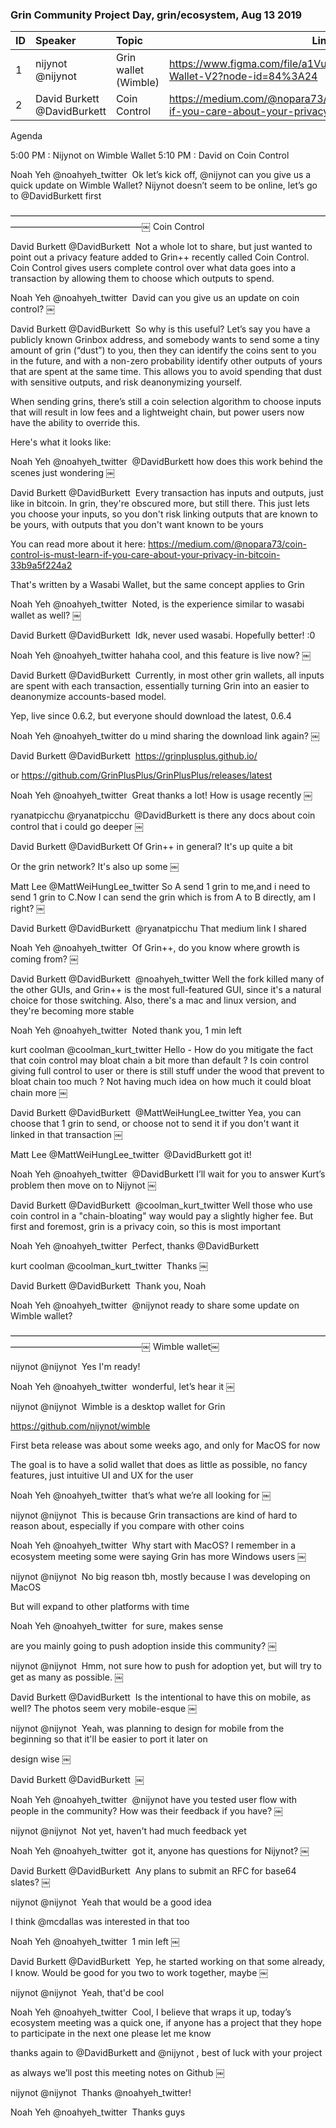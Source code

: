 ### Grin Community Project Day, grin/ecosystem, Aug 13 2019

ID | Speaker | Topic | Link |
|---|:---|:---|---|
1 | nijynot @nijynot | Grin wallet (Wimble) | https://www.figma.com/file/a1VuKCl7nG0b0zi6yypCi6/Wimble-Wallet-V2?node-id=84%3A24 |
2 | David Burkett @DavidBurkett | Coin Control | https://medium.com/@nopara73/coin-control-is-must-learn-if-you-care-about-your-privacy-in-bitcoin-33b9a5f224a2 |



Agenda 

5:00 PM : Nijynot on Wimble Wallet
5:10 PM : David on Coin Control


Noah Yeh @noahyeh_twitter 
Ok let’s kick off, @nijynot can you give us a quick update on Wimble Wallet?
Nijynot doesn’t seem to be online, let’s go to @DavidBurkett first

———————————————————————————————————————————————————￼
Coin Control

David Burkett @DavidBurkett 
Not a whole lot to share, but just wanted to point out a privacy feature added to Grin++ recently called Coin Control. Coin Control gives users complete control over what data goes into a transaction by allowing them to choose which outputs to spend.


Noah Yeh @noahyeh_twitter 
David can you give us an update on coin control?
￼

David Burkett @DavidBurkett 
So why is this useful? Let’s say you have a publicly known Grinbox address, and somebody wants to send some a tiny amount of grin (“dust”) to you, then they can identify the coins sent to you in the future, and with a non-zero probability identify other outputs of yours that are spent at the same time. This allows you to avoid spending that dust with sensitive outputs, and risk deanonymizing yourself.

When sending grins, there’s still a coin selection algorithm to choose inputs that will result in low fees and a lightweight chain, but power users now have the ability to override this.

Here's what it looks like:



Noah Yeh @noahyeh_twitter 
@DavidBurkett how does this work behind the scenes just wondering
￼

David Burkett @DavidBurkett 
Every transaction has inputs and outputs, just like in bitcoin. In grin, they're obscured more, but still there. This just lets you choose your inputs, so you don't risk linking outputs that are known to be yours, with outputs that you don't want known to be yours

You can read more about it here: https://medium.com/@nopara73/coin-control-is-must-learn-if-you-care-about-your-privacy-in-bitcoin-33b9a5f224a2

That's written by a Wasabi Wallet, but the same concept applies to Grin


Noah Yeh @noahyeh_twitter 
Noted, is the experience similar to wasabi wallet as well?
￼

David Burkett @DavidBurkett 
Idk, never used wasabi. Hopefully better! :0


Noah Yeh @noahyeh_twitter
hahaha cool, and this feature is live now?
￼

David Burkett @DavidBurkett 
Currently, in most other grin wallets, all inputs are spent with each transaction, essentially turning Grin into an easier to deanonymize accounts-based model.

Yep, live since 0.6.2, but everyone should download the latest, 0.6.4


Noah Yeh @noahyeh_twitter
do u mind sharing the download link again?
￼

David Burkett @DavidBurkett 
https://grinplusplus.github.io/

or https://github.com/GrinPlusPlus/GrinPlusPlus/releases/latest


Noah Yeh @noahyeh_twitter 
Great thanks a lot! How is usage recently
￼

ryanatpicchu @ryanatpicchu 
@DavidBurkett is there any docs about coin control that i could go deeper
￼

David Burkett @DavidBurkett
Of Grin++ in general? It's up quite a bit

Or the grin network? It's also up some
￼

Matt Lee @MattWeiHungLee_twitter
So A send 1 grin to me,and i need to send 1 grin to C.Now I can send the grin which is from A to B directly, am I right?
￼

David Burkett @DavidBurkett 
@ryanatpicchu That medium link I shared


Noah Yeh @noahyeh_twitter 
Of Grin++, do you know where growth is coming from?
￼

David Burkett @DavidBurkett 
@noahyeh_twitter Well the fork killed many of the other GUIs, and Grin++ is the most full-featured GUI, since it's a natural choice for those switching. Also, there's a mac and linux version, and they're becoming more stable


Noah Yeh @noahyeh_twitter 
Noted thank you, 1 min left


kurt coolman @coolman_kurt_twitter
Hello - How do you mitigate the fact that coin control may bloat chain a bit more than default ? Is coin control giving full control to user or there is still stuff under the wood that prevent to bloat chain too much ? Not having much idea on how much it could bloat chain more
￼

David Burkett @DavidBurkett 
@MattWeiHungLee_twitter Yea, you can choose that 1 grin to send, or choose not to send it if you don't want it linked in that transaction
￼

Matt Lee @MattWeiHungLee_twitter 
@DavidBurkett got it!


Noah Yeh @noahyeh_twitter 
@DavidBurkett I’ll wait for you to answer Kurt’s problem then move on to Nijynot
￼

David Burkett @DavidBurkett 
@coolman_kurt_twitter Well those who use coin control in a "chain-bloating" way would pay a slightly higher fee. But first and foremost, grin is a privacy coin, so this is most important


Noah Yeh @noahyeh_twitter 
Perfect, thanks @DavidBurkett


kurt coolman @coolman_kurt_twitter 
Thanks
￼

David Burkett @DavidBurkett 
Thank you, Noah


Noah Yeh @noahyeh_twitter 
@nijynot ready to share some update on Wimble wallet?


———————————————————————————————————————————————————￼
Wimble wallet￼

nijynot @nijynot 
Yes I'm ready!


Noah Yeh @noahyeh_twitter 
wonderful, let’s hear it
￼

nijynot @nijynot 
Wimble is a desktop wallet for Grin

https://github.com/nijynot/wimble

First beta release was about some weeks ago, and only for MacOS for now

The goal is to have a solid wallet that does as little as possible, no fancy features, just intuitive UI and UX for the user


Noah Yeh @noahyeh_twitter 
that’s what we’re all looking for
￼

nijynot @nijynot 
This is because Grin transactions are kind of hard to reason about, especially if you compare with other coins


Noah Yeh @noahyeh_twitter 
Why start with MacOS? I remember in a ecosystem meeting some were saying Grin has more Windows users
￼

nijynot @nijynot 
No big reason tbh, mostly because I was developing on MacOS

But will expand to other platforms with time


Noah Yeh @noahyeh_twitter 
for sure, makes sense

are you mainly going to push adoption inside this community?
￼

nijynot @nijynot 
Hmm, not sure how to push for adoption yet, but will try to get as many as possible.
￼

David Burkett @DavidBurkett 
Is the intentional to have this on mobile, as well? The photos seem very mobile-esque
￼

nijynot @nijynot 
Yeah, was planning to design for mobile from the beginning so that it'll be easier to port it later on

design wise
￼

David Burkett @DavidBurkett 
￼


Noah Yeh @noahyeh_twitter 
@nijynot have you tested user flow with people in the community? How was their feedback if you have?
￼

nijynot @nijynot 
Not yet, haven't had much feedback yet


Noah Yeh @noahyeh_twitter 
got it, anyone has questions for Nijynot?
￼

David Burkett @DavidBurkett 
Any plans to submit an RFC for base64 slates?
￼

nijynot @nijynot 
Yeah that would be a good idea

I think @mcdallas was interested in that too


Noah Yeh @noahyeh_twitter 
1 min left
￼

David Burkett @DavidBurkett 
Yep, he started working on that some already, I know. Would be good for you two to work together, maybe
￼

nijynot @nijynot 
Yeah, that'd be cool


Noah Yeh @noahyeh_twitter 
Cool, I believe that wraps it up, today’s ecosystem meeting was a quick one, if anyone has a project that they hope to participate in the next one please let me know

thanks again to @DavidBurkett and @nijynot , best of luck with your project

as always we’ll post this meeting notes on Github
￼

nijynot @nijynot 
Thanks @noahyeh_twitter!


Noah Yeh @noahyeh_twitter 
Thanks guys
